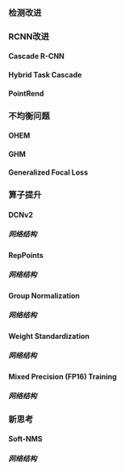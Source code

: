### 检测改进



###  RCNN改进

#### Cascade R-CNN

#### Hybrid Task Cascade

####  PointRend



### 不均衡问题

#### OHEM

#### GHM


#### Generalized Focal Loss


### 算子提升

#### DCNv2

##### 网络结构

#### RepPoints

##### 网络结构


#### Group Normalization

##### 网络结构

#### Weight Standardization

##### 网络结构

#### Mixed Precision (FP16) Training

##### 网络结构



### 新思考

#### Soft-NMS

##### 网络结构

